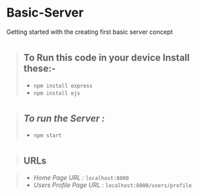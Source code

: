 # Basic-Server
 Getting started with the creating first basic server concept


#
> ## To Run this code in your device Install these:-
> * ```npm install express```
> * ```npm install ejs```

#
> ## _To run the Server :_
> * ```npm start```
#

> ## **URLs**

> * _Home Page URL :_
```localhost:8000```
> * _Users Profile Page URL :_
```localhost:8000/users/profile```
#
